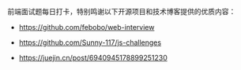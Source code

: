 前端面试题每日打卡，特别鸣谢以下开源项目和技术博客提供的优质内容：

- https://github.com/febobo/web-interview

- https://github.com/Sunny-117/js-challenges

- https://juejin.cn/post/6940945178899251230